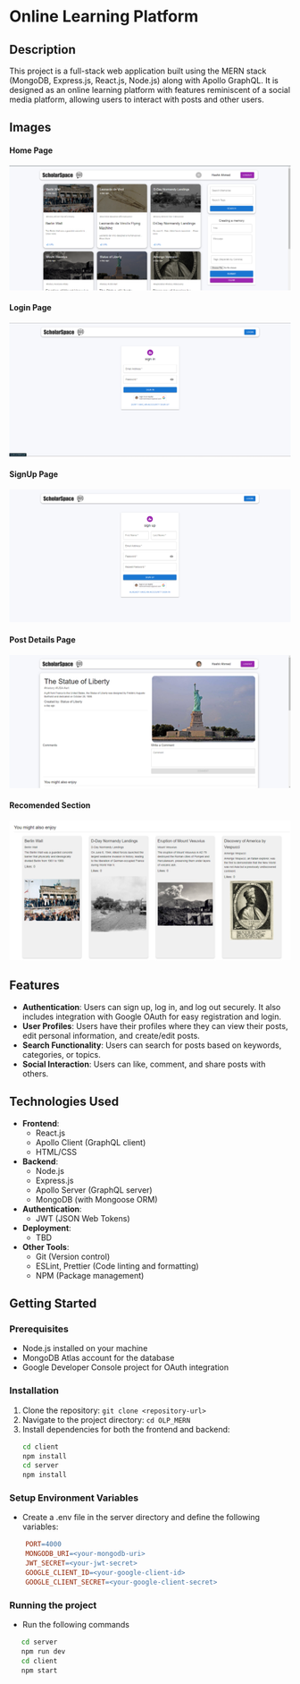 # Online Learning Platform

## Description

This project is a full-stack web application built using the MERN stack (MongoDB, Express.js, React.js, Node.js) along with Apollo GraphQL. It is designed as an online learning platform with features reminiscent of a social media platform, allowing users to interact with posts and other users.

## Images

#### Home Page

![Home Page](./server/images/HomeLoggedIn.png)

#### Login Page

![Home Page](./server/images/Login.png)

#### SignUp Page

![Home Page](./server/images/SignUp.png)

#### Post Details Page

![Home Page](./server/images/PostDetails.png)

#### Recomended Section

![Home Page](./server/images/RecomendedPosts.png)

## Features

- **Authentication**: Users can sign up, log in, and log out securely. It also includes integration with Google OAuth for easy registration and login.
- **User Profiles**: Users have their profiles where they can view their posts, edit personal information, and create/edit posts.
- **Search Functionality**: Users can search for posts based on keywords, categories, or topics.
- **Social Interaction**: Users can like, comment, and share posts with others.

## Technologies Used

- **Frontend**:
  - React.js
  - Apollo Client (GraphQL client)
  - HTML/CSS
- **Backend**:
  - Node.js
  - Express.js
  - Apollo Server (GraphQL server)
  - MongoDB (with Mongoose ORM)
- **Authentication**:
  - JWT (JSON Web Tokens)
- **Deployment**:
  - TBD
- **Other Tools**:
  - Git (Version control)
  - ESLint, Prettier (Code linting and formatting)
  - NPM (Package management)

## Getting Started

### Prerequisites

- Node.js installed on your machine
- MongoDB Atlas account for the database
- Google Developer Console project for OAuth integration

### Installation

1. Clone the repository: `git clone <repository-url>`
2. Navigate to the project directory: `cd OLP_MERN`
3. Install dependencies for both the frontend and backend:
   ```bash
   cd client
   npm install
   cd server
   npm install
   ```

### Setup Environment Variables

- Create a .env file in the server directory and define the following variables:

```makefile
    PORT=4000
    MONGODB_URI=<your-mongodb-uri>
    JWT_SECRET=<your-jwt-secret>
    GOOGLE_CLIENT_ID=<your-google-client-id>
    GOOGLE_CLIENT_SECRET=<your-google-client-secret>
```

### Running the project

- Run the following commands

```bash
   cd server
   npm run dev
   cd client
   npm start
```
